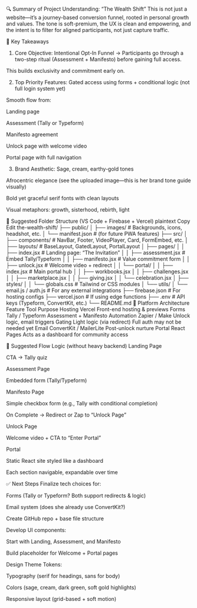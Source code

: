 🔍 Summary of Project Understanding: “The Wealth Shift”
This is not just a website—it’s a journey-based conversion funnel, rooted in personal growth and values. The tone is soft-premium, the UX is clean and empowering, and the intent is to filter for aligned participants, not just capture traffic.

🧠 Key Takeaways
1. Core Objective:
Intentional Opt-In Funnel → Participants go through a two-step ritual (Assessment + Manifesto) before gaining full access.

This builds exclusivity and commitment early on.

2. Top Priority Features:
Gated access using forms + conditional logic (not full login system yet)

Smooth flow from:

Landing page

Assessment (Tally or Typeform)

Manifesto agreement

Unlock page with welcome video

Portal page with full navigation

3. Brand Aesthetic:
Sage, cream, earthy-gold tones

Afrocentric elegance (see the uploaded image—this is her brand tone guide visually)

Bold yet graceful serif fonts with clean layouts

Visual metaphors: growth, sisterhood, rebirth, light

🧱 Suggested Folder Structure (VS Code + Firebase + Vercel)
plaintext
Copy
Edit
the-wealth-shift/
├── public/
│   ├── images/         # Backgrounds, icons, headshot, etc.
│   └── manifest.json   # (for future PWA features)
├── src/
│   ├── components/     # NavBar, Footer, VideoPlayer, Card, FormEmbed, etc.
│   ├── layouts/        # BaseLayout, GatedLayout, PortalLayout
│   ├── pages/
│   │   ├── index.jsx            # Landing page: “The Invitation”
│   │   ├── assessment.jsx       # Embed Tally/Typeform
│   │   ├── manifesto.jsx        # Value commitment form
│   │   ├── unlock.jsx           # Welcome video + redirect
│   │   └── portal/
│   │       ├── index.jsx        # Main portal hub
│   │       ├── workbooks.jsx
│   │       ├── challenges.jsx
│   │       ├── marketplace.jsx
│   │       ├── giving.jsx
│   │       └── celebration.jsx
│   ├── styles/
│   │   └── globals.css          # Tailwind or CSS modules
│   └── utils/
│       └── email.js / auth.js   # For any external integrations
├── firebase.json                # For hosting configs
├── vercel.json                  # If using edge functions
├── .env                         # API keys (Typeform, ConvertKit, etc.)
└── README.md
🚀 Platform Architecture
Feature	Tool	Purpose
Hosting	Vercel	Front-end hosting & previews
Forms	Tally / Typeform	Assessment + Manifesto
Automation	Zapier / Make	Unlock logic, email triggers
Gating	Light logic (via redirect)	Full auth may not be needed yet
Email	ConvertKit / MailerLite	Post-unlock nurture
Portal	React Pages	Acts as a dashboard for community access

🔐 Suggested Flow Logic (without heavy backend)
Landing Page

CTA → Tally quiz

Assessment Page

Embedded form (Tally/Typeform)

Manifesto Page

Simple checkbox form (e.g., Tally with conditional completion)

On Complete → Redirect or Zap to “Unlock Page”

Unlock Page

Welcome video + CTA to “Enter Portal”

Portal

Static React site styled like a dashboard

Each section navigable, expandable over time

✅ Next Steps
Finalize tech choices for:

Forms (Tally or Typeform? Both support redirects & logic)

Email system (does she already use ConvertKit?)

Create GitHub repo + base file structure

Develop UI components:

Start with Landing, Assessment, and Manifesto

Build placeholder for Welcome + Portal pages

Design Theme Tokens:

Typography (serif for headings, sans for body)

Colors (sage, cream, dark green, soft gold highlights)

Responsive layout (grid-based + soft motion)